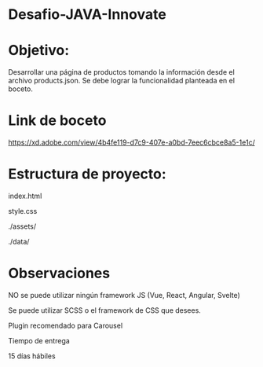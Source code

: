 # Desafio-JAVA-Innovate


# Objetivo:
Desarrollar una página de productos tomando la información desde el archivo products.json. Se debe lograr la funcionalidad planteada en el boceto.


# Link de boceto 
https://xd.adobe.com/view/4b4fe119-d7c9-407e-a0bd-7eec6cbce8a5-1e1c/

# Estructura de proyecto:

index.html

style.css

./assets/

./data/

# Observaciones

NO se puede utilizar ningún framework JS (Vue, React, Angular, Svelte)

Se puede utilizar SCSS o el framework de CSS que desees.

Plugin recomendado para Carousel

Tiempo de entrega

15 días hábiles
